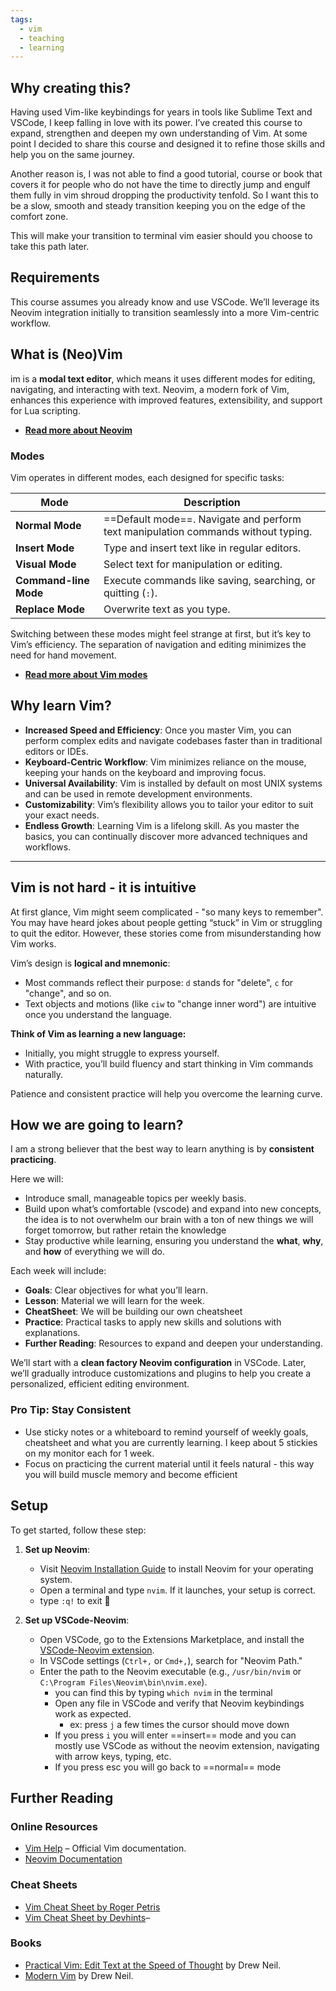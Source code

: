 ```yaml
---
tags:
  - vim
  - teaching
  - learning
---
```


## Why creating this?
Having used Vim-like keybindings for years in tools like Sublime Text and VSCode, I keep falling in love with its power. I’ve created this course to expand, strengthen and deepen my own understanding of Vim. At some point I decided to share this course and designed it to refine those skills and help you on the same journey.

Another reason is, I was not able to find a good tutorial, course or book that covers it for people who do not have the time to directly jump and engulf them fully in vim shroud dropping the productivity tenfold. So I want this to be a slow, smooth and steady transition keeping you on the edge of the comfort zone.

This will make your transition to terminal vim easier should you choose to take this path later.
## Requirements
This course assumes you already know and use VSCode. We’ll leverage its Neovim integration initially to transition seamlessly into a more Vim-centric workflow.

## What is (Neo)Vim
im is a **modal text editor**, which means it uses different modes for editing, navigating, and interacting with text. Neovim, a modern fork of Vim, enhances this experience with improved features, extensibility, and support for Lua scripting.

- **[Read more about Neovim](https://neovim.io/doc/user/intro.html)**

### **Modes**

Vim operates in different modes, each designed for specific tasks:

| **Mode**              | **Description**                                                                   |
| --------------------- | --------------------------------------------------------------------------------- |
| **Normal Mode**       | ==Default mode==. Navigate and perform text manipulation commands without typing. |
| **Insert Mode**       | Type and insert text like in regular editors.                                     |
| **Visual Mode**       | Select text for manipulation or editing.                                          |
| **Command-line Mode** | Execute commands like saving, searching, or quitting (`:`).                       |
| **Replace Mode**      | Overwrite text as you type.                                                       |

Switching between these modes might feel strange at first, but it’s key to Vim’s efficiency. The separation of navigation and editing minimizes the need for hand movement.

- **[Read more about Vim modes](https://vimdoc.sourceforge.net/htmldoc/intro.html#vim-modes)**

## Why learn Vim?
- **Increased Speed and Efficiency**: Once you master Vim, you can perform complex edits and navigate codebases faster than in traditional editors or IDEs.
- **Keyboard-Centric Workflow**: Vim minimizes reliance on the mouse, keeping your hands on the keyboard and improving focus.
- **Universal Availability**: Vim is installed by default on most UNIX systems and can be used in remote development environments.
- **Customizability**: Vim’s flexibility allows you to tailor your editor to suit your exact needs.
- **Endless Growth**: Learning Vim is a lifelong skill. As you master the basics, you can continually discover more advanced techniques and workflows.

---

## Vim is not hard - it is intuitive

At first glance, Vim might seem complicated - "so many keys to remember". You may have heard jokes about people getting “stuck” in Vim or struggling to quit the editor. However, these stories come from misunderstanding how Vim works.

Vim’s design is **logical and mnemonic**:
- Most commands reflect their purpose: `d` stands for "delete", `c` for "change", and so on.
- Text objects and motions (like `ciw` to "change inner word") are intuitive once you understand the language.

**Think of Vim as learning a new language:**
- Initially, you might struggle to express yourself.
- With practice, you’ll build fluency and start thinking in Vim commands naturally.

Patience and consistent practice will help you overcome the learning curve.

## How we are going to learn?

I am a strong believer that the best way to learn anything is by **consistent practicing**. 

Here we will:
- Introduce small, manageable topics per weekly basis.
- Build upon what’s comfortable (vscode) and expand into new concepts, the idea is to not overwhelm our brain with a ton of new things we will forget tomorrow, but rather retain the knowledge
- Stay productive while learning, ensuring you understand the **what**, **why**, and **how** of everything we will do.

Each week will include:
- **Goals**: Clear objectives for what you’ll learn.
- **Lesson**: Material we will learn for the week.
- **CheatSheet**: We will be building our own cheatsheet
- **Practice**: Practical tasks to apply new skills and solutions with explanations.
- **Further Reading**: Resources to expand and deepen your understanding.

We’ll start with a **clean factory Neovim configuration** in VSCode. Later, we’ll gradually introduce customizations and plugins to help you create a personalized, efficient editing environment.

### Pro Tip: Stay Consistent
- Use sticky notes or a whiteboard to remind yourself of weekly goals, cheatsheet and what you are currently learning. I keep about 5 stickies on my monitor each for 1 week.
- Focus on practicing the current material until it feels natural - this way you will build muscle memory and become efficient

## Setup

To get started, follow these step:

1. **Set up Neovim**:
    - Visit [Neovim Installation Guide](https://neovim.io/) to install Neovim for your operating system.
    - Open a terminal and type `nvim`. If it launches, your setup is correct.
    - type `:q!` to exit 🤣
    
1. **Set up VSCode-Neovim**:
    - Open VSCode, go to the Extensions Marketplace, and install the [VSCode-Neovim extension](https://marketplace.visualstudio.com/items?itemName=asvetliakov.vscode-neovim).
    - In VSCode settings (`Ctrl+,` or `Cmd+,`), search for "Neovim Path."
    - Enter the path to the Neovim executable (e.g., `/usr/bin/nvim` or `C:\Program Files\Neovim\bin\nvim.exe`).
	    - you can find this by typing `which nvim` in the terminal
	    - Open any file in VSCode and verify that Neovim keybindings work as expected.
		    - ex: press `j` a few times the cursor should move down
		- If you press `i` you will enter ==insert== mode and you can mostly use VSCode as without the neovim extension, navigating with arrow keys, typing, etc.
		- If you press esc you will go back to ==normal== mode
## Further Reading

### Online Resources
- [Vim Help](https://vimhelp.org/) – Official Vim documentation.
- [Neovim Documentation](https://neovim.io/doc/)

### Cheat Sheets
- [Vim Cheat Sheet by Roger Petris](https://vim.rtorr.com/)
- [Vim Cheat Sheet by Devhints](https://devhints.io/vim)–

### Books
- [Practical Vim: Edit Text at the Speed of Thought](https://pragprog.com/titles/dnvim2/practical-vim-second-edition/) by Drew Neil.
- [Modern Vim](https://pragprog.com/titles/modvim/modern-vim/) by Drew Neil.

